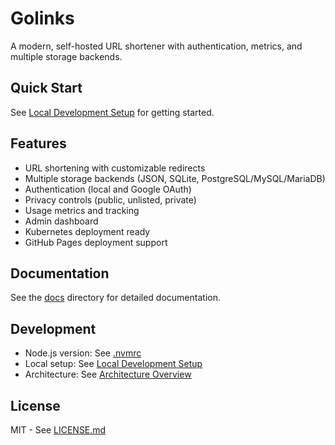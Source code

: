 # Golinks

A modern, self-hosted URL shortener with authentication, metrics, and multiple storage backends.

## Quick Start

See [Local Development Setup](./docs/local-development.md) for getting started.

## Features

- URL shortening with customizable redirects
- Multiple storage backends (JSON, SQLite, PostgreSQL/MySQL/MariaDB)
- Authentication (local and Google OAuth)
- Privacy controls (public, unlisted, private)
- Usage metrics and tracking
- Admin dashboard
- Kubernetes deployment ready
- GitHub Pages deployment support

## Documentation

See the [docs](./docs) directory for detailed documentation.

## Development

- Node.js version: See [.nvmrc](./.nvmrc)
- Local setup: See [Local Development Setup](./docs/local-development.md)
- Architecture: See [Architecture Overview](./docs/architecture.md)

## License

MIT - See [LICENSE.md](./LICENSE.md)
